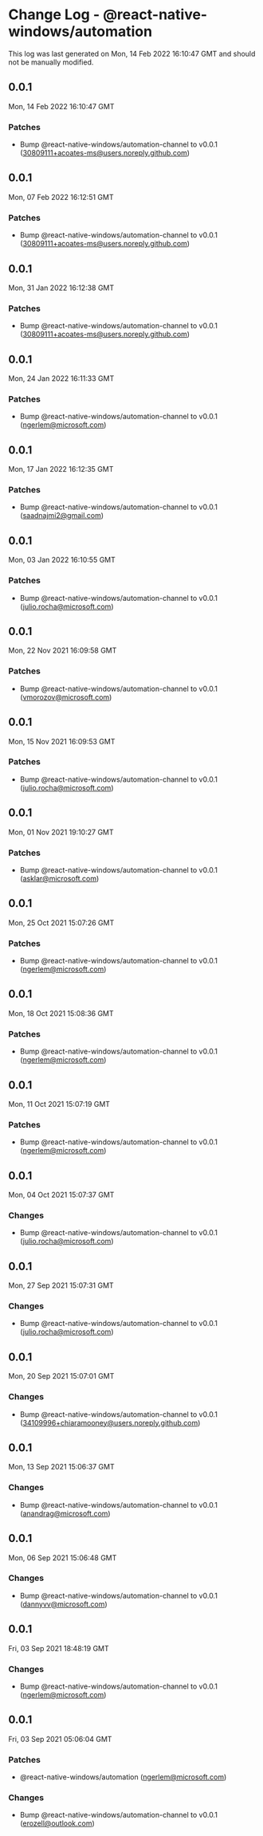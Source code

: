 # Change Log - @react-native-windows/automation

This log was last generated on Mon, 14 Feb 2022 16:10:47 GMT and should not be manually modified.

<!-- Start content -->

## 0.0.1

Mon, 14 Feb 2022 16:10:47 GMT

### Patches

- Bump @react-native-windows/automation-channel to v0.0.1 (30809111+acoates-ms@users.noreply.github.com)

## 0.0.1

Mon, 07 Feb 2022 16:12:51 GMT

### Patches

- Bump @react-native-windows/automation-channel to v0.0.1 (30809111+acoates-ms@users.noreply.github.com)

## 0.0.1

Mon, 31 Jan 2022 16:12:38 GMT

### Patches

- Bump @react-native-windows/automation-channel to v0.0.1 (30809111+acoates-ms@users.noreply.github.com)

## 0.0.1

Mon, 24 Jan 2022 16:11:33 GMT

### Patches

- Bump @react-native-windows/automation-channel to v0.0.1 (ngerlem@microsoft.com)

## 0.0.1

Mon, 17 Jan 2022 16:12:35 GMT

### Patches

- Bump @react-native-windows/automation-channel to v0.0.1 (saadnajmi2@gmail.com)

## 0.0.1

Mon, 03 Jan 2022 16:10:55 GMT

### Patches

- Bump @react-native-windows/automation-channel to v0.0.1 (julio.rocha@microsoft.com)

## 0.0.1

Mon, 22 Nov 2021 16:09:58 GMT

### Patches

- Bump @react-native-windows/automation-channel to v0.0.1 (vmorozov@microsoft.com)

## 0.0.1

Mon, 15 Nov 2021 16:09:53 GMT

### Patches

- Bump @react-native-windows/automation-channel to v0.0.1 (julio.rocha@microsoft.com)

## 0.0.1

Mon, 01 Nov 2021 19:10:27 GMT

### Patches

- Bump @react-native-windows/automation-channel to v0.0.1 (asklar@microsoft.com)

## 0.0.1

Mon, 25 Oct 2021 15:07:26 GMT

### Patches

- Bump @react-native-windows/automation-channel to v0.0.1 (ngerlem@microsoft.com)

## 0.0.1

Mon, 18 Oct 2021 15:08:36 GMT

### Patches

- Bump @react-native-windows/automation-channel to v0.0.1 (ngerlem@microsoft.com)

## 0.0.1

Mon, 11 Oct 2021 15:07:19 GMT

### Patches

- Bump @react-native-windows/automation-channel to v0.0.1 (ngerlem@microsoft.com)

## 0.0.1

Mon, 04 Oct 2021 15:07:37 GMT

### Changes

- Bump @react-native-windows/automation-channel to v0.0.1 (julio.rocha@microsoft.com)

## 0.0.1

Mon, 27 Sep 2021 15:07:31 GMT

### Changes

- Bump @react-native-windows/automation-channel to v0.0.1 (julio.rocha@microsoft.com)

## 0.0.1

Mon, 20 Sep 2021 15:07:01 GMT

### Changes

- Bump @react-native-windows/automation-channel to v0.0.1 (34109996+chiaramooney@users.noreply.github.com)

## 0.0.1

Mon, 13 Sep 2021 15:06:37 GMT

### Changes

- Bump @react-native-windows/automation-channel to v0.0.1 (anandrag@microsoft.com)

## 0.0.1

Mon, 06 Sep 2021 15:06:48 GMT

### Changes

- Bump @react-native-windows/automation-channel to v0.0.1 (dannyvv@microsoft.com)

## 0.0.1

Fri, 03 Sep 2021 18:48:19 GMT

### Changes

- Bump @react-native-windows/automation-channel to v0.0.1 (ngerlem@microsoft.com)

## 0.0.1

Fri, 03 Sep 2021 05:06:04 GMT

### Patches

- @react-native-windows/automation (ngerlem@microsoft.com)

### Changes

- Bump @react-native-windows/automation-channel to v0.0.1 (erozell@outlook.com)

